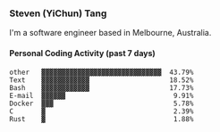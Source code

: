 ### Steven (YiChun) Tang

I'm a software engineer based in Melbourne, Australia.

#### Personal Coding Activity (past 7 days)
```
other   ▓▓▓▓▓▓▓▓▓▓▓▓▓▓▓▓▓▓▓▓▓▓▓▓▓▓▓▓▓▓  43.79%
Text    ▓▓▓▓▓▓▓▓▓▓▓▓                    18.52%
Bash    ▓▓▓▓▓▓▓▓▓▓▓▓                    17.73%
E-mail  ▓▓▓▓▓▓                           9.91%
Docker  ▓▓▓                              5.78%
C       ▓                                2.39%
Rust    ▓                                1.88%
```
